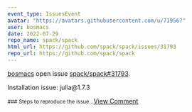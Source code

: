 ```yaml
---
event_type: IssuesEvent
avatar: "https://avatars.githubusercontent.com/u/71956?"
user: bosmacs
date: 2022-07-29
repo_name: spack/spack
html_url: https://github.com/spack/spack/issues/31793
repo_url: https://github.com/spack/spack
---
```


<a href='https://github.com/bosmacs' target='_blank'>bosmacs</a> open issue <a href='https://github.com/spack/spack/issues/31793' target='_blank'>spack/spack#31793</a>.

<p>Installation issue: julia@1.7.3</p><small>### Steps to reproduce the issue...</small><a href='https://github.com/spack/spack/issues/31793' target='_blank'>View Comment</a>